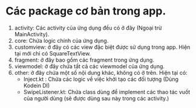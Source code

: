 # Các package cơ bản trong app.
1. activity: Các activity của ứng dụng đều có ở đây (Ngoại trừ MainActivity).
2. core: Chứa logic chính của ứng dụng.
3. customview: ở đây có các view đặc biệt được sử dụng trong app. Hiện tại mới chỉ có SquareTextView.
4. fragment: ở đây bao gồm các fragment trong ứng dụng.
5. viewmodel: ở đây chứa tất cả các viewmodel của ứng dụng.
6. other: ở đây chứa một số nội dung khác, không có ở trên. Hiện tại có:
    - Inject.kt : Chứa các logic về việc khởi tạo các đối tượng (Dùng Kodein DI)
    - SwipeListener.kt: Chứa class dùng để implement các thao tác vuốt của người dùng (sẽ được dùng sau này trong các activity.)